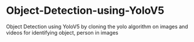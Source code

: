 # Object-Detection-using-YoloV5
Object Detection using YoloV5 by cloning the yolo algorithm on images and videos for identifying object, person in images 
